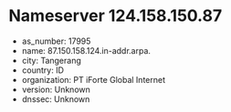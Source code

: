 # Nameserver 124.158.150.87

* as_number: 17995
* name: 87.150.158.124.in-addr.arpa.
* city: Tangerang
* country: ID
* organization: PT iForte Global Internet
* version: Unknown
* dnssec: Unknown
